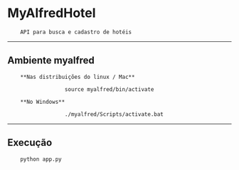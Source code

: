 # MyAlfredHotel

        API para busca e cadastro de hotéis

---

## Ambiente myalfred
        **Nas distribuições do linux / Mac**

                      source myalfred/bin/activate

        **No Windows**

                      ./myalfred/Scripts/activate.bat

---

## Execução

        python app.py
